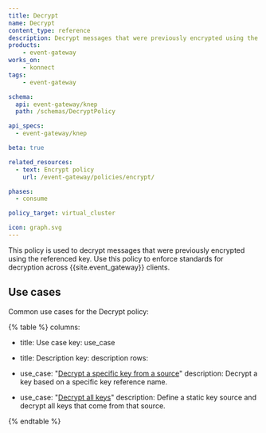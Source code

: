 ```yaml
---
title: Decrypt
name: Decrypt
content_type: reference
description: Decrypt messages that were previously encrypted using the referenced key
products:
    - event-gateway
works_on:
    - konnect
tags:
    - event-gateway

schema:
  api: event-gateway/knep
  path: /schemas/DecryptPolicy

api_specs:
  - event-gateway/knep

beta: true

related_resources:
  - text: Encrypt policy
    url: /event-gateway/policies/encrypt/

phases:
  - consume

policy_target: virtual_cluster

icon: graph.svg
---
```


This policy is used to decrypt messages that were previously encrypted using the referenced key. 
Use this policy to enforce standards for decryption across {{site.event_gateway}} clients.

## Use cases

Common use cases for the Decrypt policy:

<!--vale off-->
{% table %}
columns:
  - title: Use case
    key: use_case
  - title: Description
    key: description
rows:
  - use_case: "[Decrypt a specific key from a source](/event-gateway/policies/decrypt/examples/decrypt-a-key/)"
    description: Decrypt a key based on a specific key reference name.

  - use_case: "[Decrypt all keys](/event-gateway/policies/decrypt/examples/decrypt-everything/)"
    description: Define a static key source and decrypt all keys that come from that source.

{% endtable %}
<!--vale on-->


